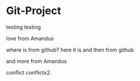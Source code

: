 # Git-Project
testing testing

love from Amandus

where is from github?
here it is
and then from github

and more from Amandus

conflict conflictx2
